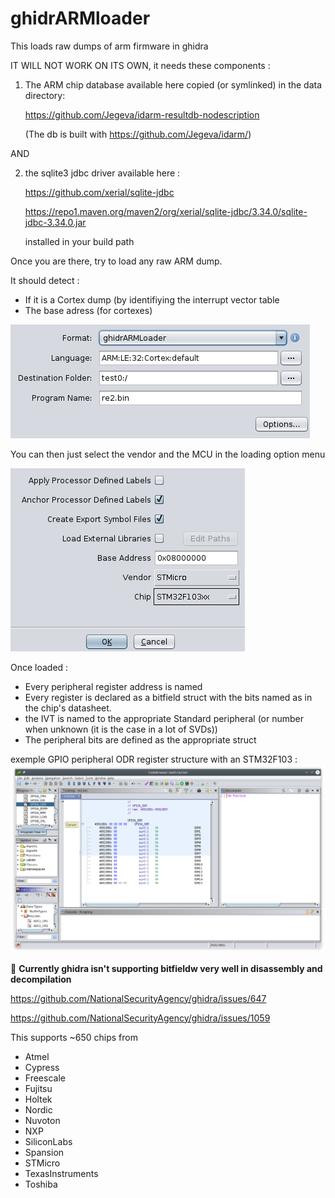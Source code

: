 # ghidrARMloader

This loads raw dumps of arm firmware in ghidra

IT WILL NOT WORK ON ITS OWN, it needs these components :

1) The ARM chip database available here copied (or symlinked) in the data directory:

   https://github.com/Jegeva/idarm-resultdb-nodescription

   (The db is built with https://github.com/Jegeva/idarm/)

AND

2) the sqlite3 jdbc driver available here :

   https://github.com/xerial/sqlite-jdbc

   https://repo1.maven.org/maven2/org/xerial/sqlite-jdbc/3.34.0/sqlite-jdbc-3.34.0.jar

   installed in your build path



Once you are there, try to load any raw ARM dump.

It should detect :
- If it is a Cortex dump (by identifiying the interrupt vector table
- The base adress (for cortexes)

![autodetect](./pics/GAL_1.png?raw=true)

You can then just select the vendor and the MCU in the loading option menu

![vendors+chips](./pics/GAL_2.png?raw=true)

Once loaded :
- Every peripheral register address is named
- Every register is declared as a bitfield struct with the bits named as in the chip's datasheet.
- the IVT is named to the appropriate Standard peripheral (or number when unknown (it is the case in a lot of SVDs))
- The peripheral bits are defined as the appropriate struct

exemple GPIO peripheral ODR register structure with an STM32F103 :
![vendors+chips](./pics/GAL_3.png?raw=true)

:bell: **Currently ghidra isn't supporting bitfieldw very well in disassembly and decompilation**

https://github.com/NationalSecurityAgency/ghidra/issues/647

https://github.com/NationalSecurityAgency/ghidra/issues/1059


This supports ~650 chips from
* Atmel
* Cypress
* Freescale
* Fujitsu
* Holtek
* Nordic
* Nuvoton
* NXP
* SiliconLabs 
* Spansion
* STMicro
* TexasInstruments
* Toshiba

